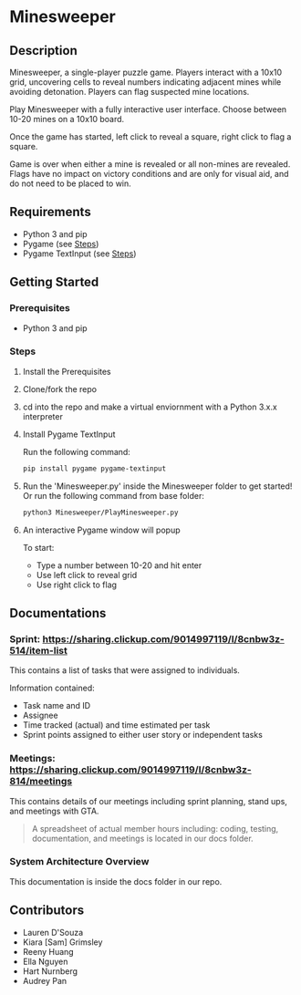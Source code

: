 # Minesweeper

## Description
Minesweeper, a single-player puzzle game. Players interact with a 10x10 grid, uncovering cells to reveal numbers indicating adjacent mines while avoiding detonation. Players can flag suspected mine locations.

Play Minesweeper with a fully interactive user interface. Choose between 10-20 mines on a 10x10 board.

Once the game has started, left click to reveal a square, right click to flag a square.

Game is over when either a mine is revealed or all non-mines are revealed. Flags have no impact on victory conditions and are only for visual aid, and do not need to be placed to win.

## Requirements

* Python 3 and pip
* Pygame (see [Steps](#steps))
* Pygame TextInput (see [Steps](#steps))

## Getting Started

### Prerequisites

* Python 3 and pip

### Steps

1. Install the Prerequisites
2. Clone/fork the repo
3. cd into the repo and make a virtual enviornment with a Python 3.x.x interpreter
4. Install Pygame TextInput 
   
   Run the following command:
   
   ```bash
   pip install pygame pygame-textinput
   ```
   
6. Run the 'Minesweeper.py' inside the Minesweeper folder to get started! Or run the following command from base folder:

   ```bash
   python3 Minesweeper/PlayMinesweeper.py
   ```

5. An interactive Pygame window will popup  

   To start:  
    * Type a number between 10-20 and hit enter
    * Use left click to reveal grid
    * Use right click to flag


## Documentations

### Sprint: https://sharing.clickup.com/9014997119/l/8cnbw3z-514/item-list
This contains a list of tasks that were assigned to individuals.  

Information contained:  
  * Task name and ID
  * Assignee
  * Time tracked (actual) and time estimated per task
  * Sprint points assigned to either user story or independent tasks

  
### Meetings: https://sharing.clickup.com/9014997119/l/8cnbw3z-814/meetings
This contains details of our meetings including sprint planning, stand ups, and meetings with GTA.

> A spreadsheet of actual member hours including: coding, testing, documentation, and meetings is located in our docs folder.


### System Architecture Overview 
This documentation is inside the docs folder in our repo.

## Contributors

* Lauren D'Souza
* Kiara [Sam] Grimsley
* Reeny Huang
* Ella Nguyen
* Hart Nurnberg
* Audrey Pan
